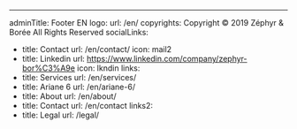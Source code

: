 ---
adminTitle: Footer EN
logo:
  url: /en/
copyrights: Copyright © 2019 Zéphyr & Borée All Rights Reserved
socialLinks: 
  - title: Contact
    url: /en/contact/
    icon: mail2
  - title: Linkedin 
    url: https://www.linkedin.com/company/zephyr-bor%C3%A9e
    icon: lkndin
links: 
  - title: Services
    url: /en/services/
  - title: Ariane 6
    url: /en/ariane-6/
  - title: About
    url: /en/about/
  - title: Contact
    url: /en/contact
links2:
  - title: Legal
    url: /legal/